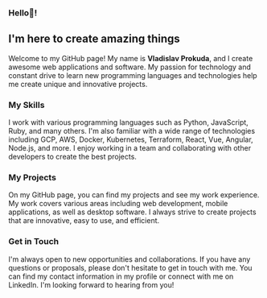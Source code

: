 ### Hello👋!
## I'm here to create amazing things ##

Welcome to my GitHub page! My name is **Vladislav Prokuda**, and I create awesome web applications and software. My passion for technology and constant drive to learn new programming languages and technologies help me create unique and innovative projects.

### My Skills

I work with various programming languages such as Python, JavaScript, Ruby, and many others. I'm also familiar with a wide range of technologies including GCP, AWS, Docker, Kubernetes, Terraform, React, Vue, Angular, Node.js, and more. I enjoy working in a team and collaborating with other developers to create the best projects.

### My Projects

On my GitHub page, you can find my projects and see my work experience. My work covers various areas including web development, mobile applications, as well as desktop software. I always strive to create projects that are innovative, easy to use, and efficient.

### Get in Touch

I'm always open to new opportunities and collaborations. If you have any questions or proposals, please don't hesitate to get in touch with me. You can find my contact information in my profile or connect with me on LinkedIn. I'm looking forward to hearing from you!
